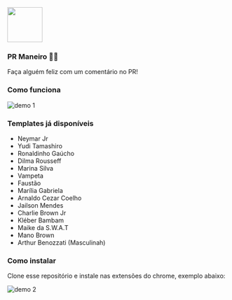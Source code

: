 <img style="" src="icon.png" width="80" />

### PR Maneiro 👍🏻  
Faça alguém feliz com um comentário no PR!

### Como funciona

![demo 1](assets/demo-1.gif)

### Templates já disponíveis

- Neymar Jr
- Yudi Tamashiro
- Ronaldinho Gaúcho
- Dilma Rousseff
- Marina Silva
- Vampeta
- Faustão
- Marília Gabriela
- Arnaldo Cezar Coelho
- Jailson Mendes
- Charlie Brown Jr
- Kléber Bambam
- Maike da S.W.A.T
- Mano Brown
- Arthur Benozzati (Masculinah)

### Como instalar

Clone esse repositório e instale nas extensões do chrome, exemplo abaixo:

![demo 2](assets/demo-2.gif)
